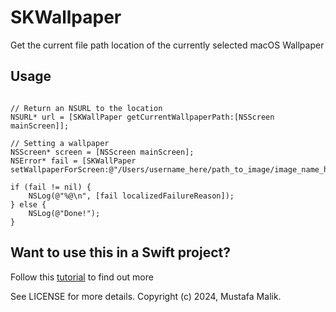 # SKWallpaper
Get the current file path location of the currently selected macOS Wallpaper

## Usage

```objc

// Return an NSURL to the location
NSURL* url = [SKWallPaper getCurrentWallpaperPath:[NSScreen mainScreen]];
```

```objc
// Setting a wallpaper
NSScreen* screen = [NSScreen mainScreen];        
NSError* fail = [SKWallPaper setWallpaperForScreen:@"/Users/username_here/path_to_image/image_name_here.jpg":screen];

if (fail != nil) {
    NSLog(@"%@\n", [fail localizedFailureReason]);
} else {
    NSLog(@"Done!");
}
```

## Want to use this in a Swift project?

Follow this [tutorial](https://stackoverflow.com/questions/24002369/how-do-i-call-objective-c-code-from-swift) to find out more

See LICENSE for more details.
Copyright (c) 2024, Mustafa Malik.
